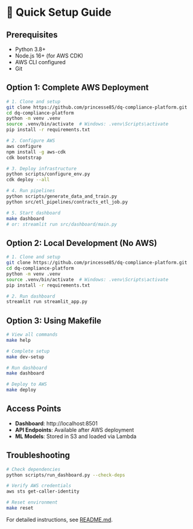 # 🚀 Quick Setup Guide

## Prerequisites

- Python 3.8+
- Node.js 16+ (for AWS CDK)
- AWS CLI configured
- Git

## Option 1: Complete AWS Deployment

```bash
# 1. Clone and setup
git clone https://github.com/princesse85/dq-compliance-platform.git
cd dq-compliance-platform
python -m venv .venv
source .venv/bin/activate  # Windows: .venv\Scripts\activate
pip install -r requirements.txt

# 2. Configure AWS
aws configure
npm install -g aws-cdk
cdk bootstrap

# 3. Deploy infrastructure
python scripts/configure_env.py
cdk deploy --all

# 4. Run pipelines
python scripts/generate_data_and_train.py
python src/etl_pipelines/contracts_etl_job.py

# 5. Start dashboard
make dashboard
# or: streamlit run src/dashboard/main.py
```

## Option 2: Local Development (No AWS)

```bash
# 1. Clone and setup
git clone https://github.com/princesse85/dq-compliance-platform.git
cd dq-compliance-platform
python -m venv .venv
source .venv/bin/activate  # Windows: .venv\Scripts\activate
pip install -r requirements.txt

# 2. Run dashboard
streamlit run streamlit_app.py
```

## Option 3: Using Makefile

```bash
# View all commands
make help

# Complete setup
make dev-setup

# Run dashboard
make dashboard

# Deploy to AWS
make deploy
```

## Access Points

- **Dashboard**: http://localhost:8501
- **API Endpoints**: Available after AWS deployment
- **ML Models**: Stored in S3 and loaded via Lambda

## Troubleshooting

```bash
# Check dependencies
python scripts/run_dashboard.py --check-deps

# Verify AWS credentials
aws sts get-caller-identity

# Reset environment
make reset
```

For detailed instructions, see [README.md](README.md).
